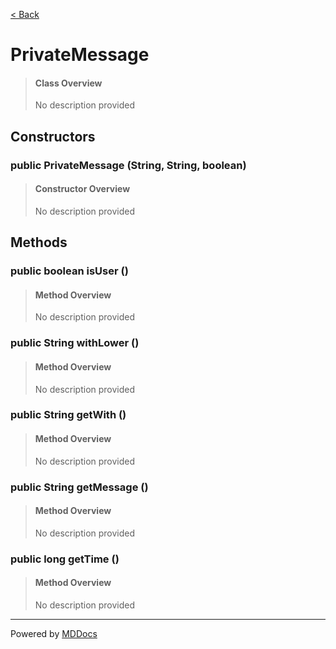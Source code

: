 [< Back](../README.md)
# PrivateMessage #
>#### Class Overview ####
>No description provided
## Constructors ##
### public PrivateMessage (String, String, boolean) ###
>#### Constructor Overview ####
>No description provided
>
## Methods ##
### public boolean isUser () ###
>#### Method Overview ####
>No description provided
>
### public String withLower () ###
>#### Method Overview ####
>No description provided
>
### public String getWith () ###
>#### Method Overview ####
>No description provided
>
### public String getMessage () ###
>#### Method Overview ####
>No description provided
>
### public long getTime () ###
>#### Method Overview ####
>No description provided
>

---
Powered by [MDDocs](https://github.com/VRCube/MDDocs)